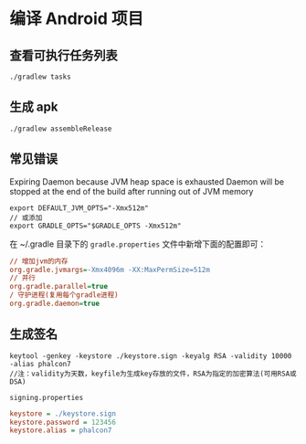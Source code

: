 # 编译 Android 项目

## 查看可执行任务列表

```shell
./gradlew tasks
```

## 生成 apk
```shell
./gradlew assembleRelease
```

## 常见错误

Expiring Daemon because JVM heap space is exhausted
Daemon will be stopped at the end of the build after running out of JVM memory

```shell
export DEFAULT_JVM_OPTS="-Xmx512m"
// 或添加
export GRADLE_OPTS="$GRADLE_OPTS -Xmx512m"
```
在 ~/.gradle 目录下的 `gradle.properties` 文件中新增下面的配置即可：

```ini
// 增加jvm的内存
org.gradle.jvmargs=-Xmx4096m -XX:MaxPermSize=512m
// 并行
org.gradle.parallel=true
/ 守护进程(复用每个gradle进程)
org.gradle.daemon=true
```

## 生成签名

```shell
keytool -genkey -keystore ./keystore.sign -keyalg RSA -validity 10000 -alias phalcon7
//注：validity为天数，keyfile为生成key存放的文件，RSA为指定的加密算法(可用RSA或DSA)
```
`signing.properties`
```ini
keystore = ./keystore.sign
keystore.password = 123456
keystore.alias = phalcon7
```